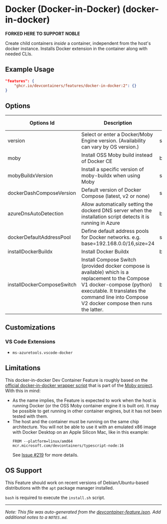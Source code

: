 # Docker (Docker-in-Docker) (docker-in-docker)

**FORKED HERE TO SUPPORT NOBLE**

Create child containers _inside_ a container, independent from the host's docker instance. Installs Docker extension in the container along with needed CLIs.

## Example Usage

```json
"features": {
    "ghcr.io/devcontainers/features/docker-in-docker:2": {}
}
```

## Options

| Options Id                 | Description                                                                                                                                                                                                                    | Type    | Default Value |
| -------------------------- | ------------------------------------------------------------------------------------------------------------------------------------------------------------------------------------------------------------------------------ | ------- | ------------- |
| version                    | Select or enter a Docker/Moby Engine version. (Availability can vary by OS version.)                                                                                                                                           | string  | latest        |
| moby                       | Install OSS Moby build instead of Docker CE                                                                                                                                                                                    | boolean | true          |
| mobyBuildxVersion          | Install a specific version of moby-buildx when using Moby                                                                                                                                                                      | string  | latest        |
| dockerDashComposeVersion   | Default version of Docker Compose (latest, v2 or none)                                                                                                                                                                         | string  | latest        |
| azureDnsAutoDetection      | Allow automatically setting the dockerd DNS server when the installation script detects it is running in Azure                                                                                                                 | boolean | true          |
| dockerDefaultAddressPool   | Define default address pools for Docker networks. e.g. base=192.168.0.0/16,size=24                                                                                                                                             | string  | -             |
| installDockerBuildx        | Install Docker Buildx                                                                                                                                                                                                          | boolean | true          |
| installDockerComposeSwitch | Install Compose Switch (provided docker compose is available) which is a replacement to the Compose V1 docker-compose (python) executable. It translates the command line into Compose V2 docker compose then runs the latter. | boolean | true          |

## Customizations

### VS Code Extensions

- `ms-azuretools.vscode-docker`

## Limitations

This docker-in-docker Dev Container Feature is roughly based on the [official docker-in-docker wrapper script](https://github.com/moby/moby/blob/master/hack/dind) that is part of the [Moby project](https://mobyproject.org/). With this in mind:

- As the name implies, the Feature is expected to work when the host is running Docker (or the OSS Moby container engine it is built on). It may be possible to get running in other container engines, but it has not been tested with them.
- The host and the container must be running on the same chip architecture. You will not be able to use it with an emulated x86 image with Docker Desktop on an Apple Silicon Mac, like in this example:
  ```
  FROM --platform=linux/amd64 mcr.microsoft.com/devcontainers/typescript-node:16
  ```
  See [Issue #219](https://github.com/devcontainers/features/issues/219) for more details.

## OS Support

This Feature should work on recent versions of Debian/Ubuntu-based distributions with the `apt` package manager installed.

`bash` is required to execute the `install.sh` script.

---

_Note: This file was auto-generated from the [devcontainer-feature.json](https://github.com/devcontainers/features/blob/main/src/docker-in-docker/devcontainer-feature.json). Add additional notes to a `NOTES.md`._
